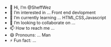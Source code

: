 - 👋 Hi, I’m @SheffWez
- 👀 I’m interested in ... Front end devlopment
- 🌱 I’m currently learning ... HTML,CSS,Javascript
- 💞️ I’m looking to collaborate on ...
- 📫 How to reach me ...
- 😄 Pronouns: ... Man
- ⚡ Fun fact: ...

<!---
SheffWez/SheffWez is a ✨ special ✨ repository because its `README.md` (this file) appears on your GitHub profile.
You can click the Preview link to take a look at your changes.
--->
